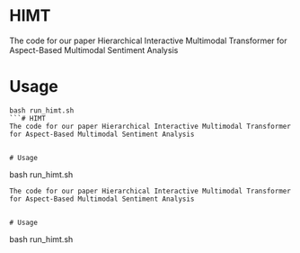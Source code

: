 # HIMT
The code for our paper Hierarchical Interactive Multimodal Transformer for Aspect-Based Multimodal Sentiment Analysis


# Usage
```
bash run_himt.sh
```# HIMT
The code for our paper Hierarchical Interactive Multimodal Transformer for Aspect-Based Multimodal Sentiment Analysis


# Usage
```
bash run_himt.sh
```# HIMT
The code for our paper Hierarchical Interactive Multimodal Transformer for Aspect-Based Multimodal Sentiment Analysis


# Usage
```
bash run_himt.sh
```